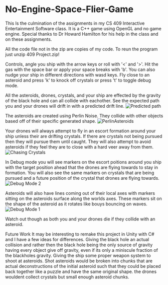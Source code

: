 # No-Engine-Space-Flier-Game
This Is the culmination of the assignments in my CS 409 Interactive Entertainment Software class. It is a C++ game using OpenGL and no game engine. Special thanks to Dr Howard Hamilton for his help in the class and on these assignments.

All the code file not in the zip are copies of my code. To reun the program just unzip 409 Project.zip!

Controls, angle you ship with the arrow keys or roll with '<' and '>'. Hit the gas with the space bar or apply your space breaks with 'b'. You can also nudge your ship in different directions with wasd keys. Fly close to an asteroid and press 'k' to knock off crystals or press 't' to toggle debug mode.

All the asteroids, drones, crystals, and your ship are effected by the gravity of the black hole and can all collide with eachother. See the expected path you and your drones will drift in with a predicted drift line.
![Predicted path](https://user-images.githubusercontent.com/56166683/148467930-1bd6c69f-300b-408c-ac56-502b6765932c.png)

The asteroids are created using Perlin Noise. They collide with other objects based off of their specific generated shape.
![PerlinAsteroids](https://user-images.githubusercontent.com/56166683/148468126-dce6f9b7-37ab-41e2-930b-7d8519b60ca3.png)

Your drones will always attempt to fly in an escort formation around your ship unless their are drifting crystals. If there are crystals not being pursued then they will pursue them until caught. They will also attempt to avoid asteroids if they feel they are to close with a hard veer away from them.
![Chasing Crystals](https://user-images.githubusercontent.com/56166683/148468304-1a0beb7c-762d-418b-bde3-e41f92f1cf72.png)

In Debug mode you will see markers on the escort poitions around you ship with the target position ahead that the drones are flying towards to stay in formation. You will also see the same markers on crystals that are being pursued and a future position of the crystal that drones are flying towards.
![Debug Mode 2](https://user-images.githubusercontent.com/56166683/148468578-d6eea910-dd83-477b-87f7-82a65359ac0a.png)

Asteroids will also have lines coming out of their local axes with markers sitting on the asteroids surface along the worlds axes. These markers sit on the shape of the asteroid as it rotates like bouys bouncing on waves.
![Debug Mode 1](https://user-images.githubusercontent.com/56166683/148473585-b462f4c0-268e-418a-96d0-867789ef964a.png)

Watch out though as both you and your drones die if they collide with an asteroid.

Future Work
It may be interesting to remake this project in Unity with C# and I have a few ideas for differences. Giving the black hole an actual collision and rather then the black hole being the only source of gravity having every object give off gravity, even if its only a miniscule fraction of the blackholes gravity. Giving the ship some proper weapon system to shoot at asteroids. Shot asteroids would be broken into chunks that are actual deconstructions of the initial asteroid such that they could be placed back together like a puzzle and have the same original shape. the drones wouldent collect crystals but small enough asteroid chunks.
